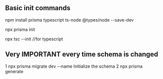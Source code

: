 
## Basic init commands
npm install prisma typescript ts-node @types/node --save-dev

npx prisma init

npx tsc --init   //for typescript

## Very IMPORTANT every time schema is changed
1 npx prisma migrate dev --name Initialize the schema
2 npx prisma generate
